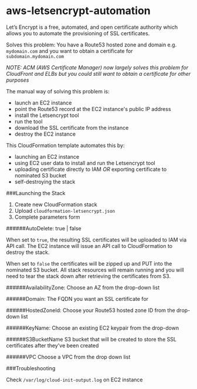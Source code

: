 # aws-letsencrypt-automation

Let’s Encrypt is a free, automated, and open certificate authority which allows you to automate the provisioning of SSL certificates.

Solves this problem: You have a Route53 hosted zone and domain e.g. `mydomain.com` and you want to obtain a certificate for `subdomain.mydomain.com`

*NOTE: ACM (AWS Certificate Manager) now largely solves this problem for CloudFront and ELBs but you could still want to obtain a certificate for other purposes*

The manual way of solving this problem is:

- launch an EC2 instance
- point the Route53 record at the EC2 instance's public IP address
- install the Letsencrypt tool
- run the tool 
- download the SSL certificate from the instance
- destroy the EC2 instance

This CloudFormation template automates this by:

- launching an EC2 instance
- using EC2 user data to install and run the Letsencrypt tool
- uploading certificate directly to IAM *OR* exporting certificate to nominated S3 bucket 
- self-destroying the stack

###Launching the Stack

1. Create new CloudFormation stack
2. Upload `cloudformation-letsencrypt.json` 
3. Complete parameters form

######AutoDelete: true | false

When set to `true`, the resulting SSL certificates will be uploaded to IAM via API call. The EC2 instance will issue an API call to CloudFormation to destroy the stack.

When set to `false` the certificates will be zipped up and PUT into the nominated S3 bucket. All stack resources will remain running and you will need to tear the stack down after retrieving the certificates from S3.

######AvailabilityZone:
Choose an AZ from the drop-down list

######Domain:
The FQDN you want an SSL certificate for

######HostedZoneId:
Choose your Route53 hosted zone ID from the drop-down list

######KeyName:
Choose an existing EC2 keypair from the drop-down

######S3BucketName
S3 bucket that will be created to store the SSL certificates after they've been created

######VPC
Choose a VPC from the drop down list


###Troubleshooting

Check `/var/log/cloud-init-output.log` on EC2 instance 

